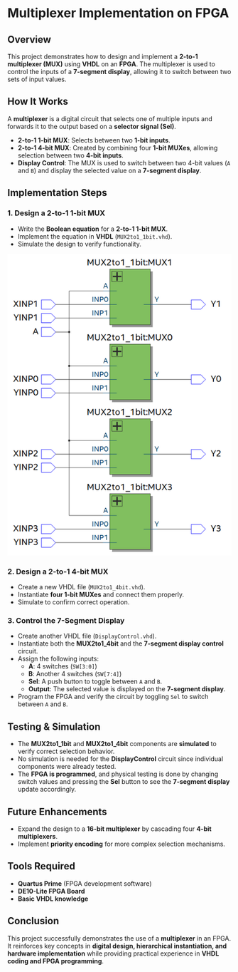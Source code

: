 # Multiplexer Implementation on FPGA

## Overview
This project demonstrates how to design and implement a **2-to-1 multiplexer (MUX)** using **VHDL** on an **FPGA**. The multiplexer is used to control the inputs of a **7-segment display**, allowing it to switch between two sets of input values.

## How It Works
A **multiplexer** is a digital circuit that selects one of multiple inputs and forwards it to the output based on a **selector signal (Sel)**.

- **2-to-1 1-bit MUX**: Selects between two **1-bit inputs**.
- **2-to-1 4-bit MUX**: Created by combining four **1-bit MUXes**, allowing selection between two **4-bit inputs**.
- **Display Control**: The MUX is used to switch between two 4-bit values (`A` and `B`) and display the selected value on a **7-segment display**.

## Implementation Steps

### 1. Design a 2-to-1 1-bit MUX
- Write the **Boolean equation** for a **2-to-1 1-bit MUX**.
- Implement the equation in **VHDL** (`MUX2to1_1bit.vhd`).
- Simulate the design to verify functionality.

![MUX 2to1 1 bit](https://github.com/Cereal9/Multiplexers/blob/main/MUX2to1_1bitRTLviewer.png)


### 2. Design a 2-to-1 4-bit MUX
- Create a new VHDL file (`MUX2to1_4bit.vhd`).
- Instantiate **four 1-bit MUXes** and connect them properly.
- Simulate to confirm correct operation.

### 3. Control the 7-Segment Display
- Create another VHDL file (`DisplayControl.vhd`).
- Instantiate both the **MUX2to1_4bit** and the **7-segment display control** circuit.
- Assign the following inputs:
  - **A**: 4 switches (`SW[3:0]`)
  - **B**: Another 4 switches (`SW[7:4]`)
  - **Sel**: A push button to toggle between `A` and `B`.
  - **Output**: The selected value is displayed on the **7-segment display**.
- Program the FPGA and verify the circuit by toggling `Sel` to switch between `A` and `B`.

## Testing & Simulation
- The **MUX2to1_1bit** and **MUX2to1_4bit** components are **simulated** to verify correct selection behavior.
- No simulation is needed for the **DisplayControl** circuit since individual components were already tested.
- The **FPGA is programmed**, and physical testing is done by changing switch values and pressing the **Sel** button to see the **7-segment display** update accordingly.


## Future Enhancements
- Expand the design to a **16-bit multiplexer** by cascading four **4-bit multiplexers**.
- Implement **priority encoding** for more complex selection mechanisms.

## Tools Required
- **Quartus Prime** (FPGA development software)
- **DE10-Lite FPGA Board**
- **Basic VHDL knowledge**

## Conclusion
This project successfully demonstrates the use of a **multiplexer** in an FPGA. It reinforces key concepts in **digital design, hierarchical instantiation, and hardware implementation** while providing practical experience in **VHDL coding and FPGA programming**.

